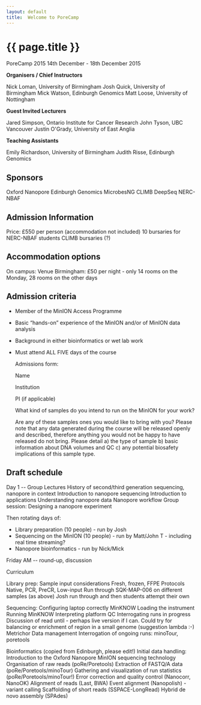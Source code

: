 ```yaml
---
layout: default
title:  Welcome to PoreCamp
---
```


# {{ page.title }}

PoreCamp 2015
14th December - 18th December 2015

**Organisers / Chief Instructors**

Nick Loman, University of Birmingham
Josh Quick, University of Birmingham
Mick Watson, Edinburgh Genomics
Matt Loose, University of Nottingham

**Guest Invited Lecturers**

Jared Simpson, Ontario Institute for Cancer Research
John Tyson, UBC Vancouver
Justin O'Grady, University of East Anglia

**Teaching Assistants**

Emily Richardson, University of Birmingham
Judith Risse, Edinburgh Genomics

## Sponsors

Oxford Nanopore
Edinburgh Genomics
MicrobesNG
CLIMB
DeepSeq
NERC-NBAF

## Admission Information

Price: £550 per person (accommodation not included)
10 bursaries for NERC-NBAF students
CLIMB bursaries (?)

## Accommodation options

On campus: Venue Birmingham:
£50 per night - only 14 rooms on the Monday, 28 rooms on the other days

## Admission criteria

 - Member of the MinION Access Programme
 - Basic “hands-on” experience of the MinION and/or of MinION data analysis
 - Background in either bioinformatics or wet lab work
 - Must attend ALL FIVE days of the course


	Admissions form:

	Name

	Institution

	PI (if applicable)

	What kind of samples do you intend to run on the MinION for your work?

	Are any of these samples ones you would like to bring with you? Please note that any data generated during the course will be released openly and described, therefore anything you would not be happy to have released do not bring. Please detail a) the type of sample b) basic information about DNA volumes and QC c) any potential biosafety implications of this sample type.

## Draft schedule

Day 1 -- Group Lectures 
History of second/third generation sequencing, nanopore in context
Introduction to nanopore sequencing
Introduction to applications
Understanding nanopore data
Nanopore workflow
Group session: Designing a nanopore experiment

Then rotating days of:
- Library preparation (10 people) - run by Josh
- Sequencing on the MinION (10 people) - run by Matt/John T - including real time streaming?
- Nanopore bioinformatics - run by Nick/Mick

Friday AM -- round-up, discussion

Curriculum

Library prep:
Sample input considerations
Fresh, frozen, FFPE
Protocols
Native, PCR, PreCR, Low-input
Run through SQK-MAP-006 on different samples (as above)
Josh run through and then students attempt their own

Sequencing:
Configuring laptop correctly
MinKNOW
Loading the instrument
Running MinKNOW
Interpreting platform QC
Interrogating runs in progress
Discussion of read until - perhaps live version if I can. Could try for balancing or enrichment of region in a small genome (suggestion lambda :-)
Metrichor
Data management
Interrogation of ongoing runs: minoTour, poretools

Bioinformatics
(copied from Edinburgh, please edit!)
Initial data handling:
Introduction to the Oxford Nanopore MinION sequencing technology
Organisation of raw reads (poRe/Poretools)
Extraction of FASTQ/A data (poRe/Poretools/minoTour)
Gathering and visualization of run statistics (poRe/Poretools/minoTour!)
Error correction and quality control (Nanocorr, NanoOK)
Alignment of reads (Last, BWA)
Event alignment (Nanopolish) - variant calling
Scaffolding of short reads (SSPACE-LongRead)
Hybrid de novo assembly (SPAdes)




